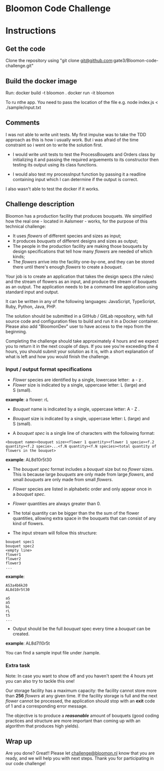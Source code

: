 # Bloomon Code Challenge

# Instructions

## Get the code

Clone the repository using "git clone git@github.com:gate3/Bloomon-code-challenge.git"

## Build the docker image
Run:
    docker build -t bloomon .
    docker run -it bloomon

To ru nthe app. You need to pass the location of the file e.g. node index.js < ./sample/input.txt

## Comments 
I was not able to write unit tests. My first impulse was to take the TDD approach as this is how i usually work. But i was afraid of the time constraint so i went on to write the solution first. 

- I would write unit tests to test the ProcessBouqets and Orders class by initializing it and passing the required arguements to its constructor then testing its output using its class functions. 

- I would also test my processInput function by passing it a readline containing input which I can determine if the output is correct.

I also wasn't able to test the docker if it works.

## Challenge description
Bloomon has a production facility that produces bouquets. We simplified how the real one - located in Aalsmeer - works, for the purpose of this technical challenge:

* It uses _flowers_ of different species and sizes as input;
* It produces _bouquets_ of different designs and sizes as output;
* The people in the production facility are making those bouquets by design specifications that tell how many _flowers_ are needed of which kinds;
* The _flowers_ arrive into the facility one-by-one, and they can be stored there until there's enough _flowers_ to create a _bouquet_.

Your job is to create an application that takes the design specs (the rules) and the stream of flowers as an input, and produce the stream of bouquets as an output. The application needs to be a command line application using standard input and output.

It can be written in any of the following languages: JavaScript, TypeScript, Ruby, Python, Java, PHP.

The solution should be submitted in a GitHub / GitLab repository, with full source code and configuration files to build and run it in a Docker container. Please also add "BloomonDev" user to have access to the repo from the beginning.

Completing the challenge should take approximately 4 hours and we expect you to return it in the next couple of days. If you see you're exceeding the 4 hours, you should submit your solution as it is, with a short explanation of what is left and how you would finish the challenge.

### Input / output format specifications
* _Flower_ species are identified by a single, lowercase letter:  a - z .
* _Flower_ size is indicated by a single, uppercase letter: L (large) and S (small).

**example**: a flower: rL

* _Bouquet_ name is indicated by a single, uppercase letter: A - Z .
* _Bouquet_ size is indicated by a single, uppercase letter: L (large) and S (small).


* A _bouquet spec_ is a single line of characters with the following format:

```
<bouquet name><bouquet size><flower 1 quantity><flower 1 specie><f.2 quantity><f.2 specie>...<f.N quantity><f.N species><total quantity of flowers in the bouquet>
```

**example**: AL8d10r5t30

* The _bouquet spec_ format includes a _bouquet_ size but no _flower_ sizes. This is because large _bouquets_ are only made from large _flowers_, and small _bouquets_ are only made from small _flowers_.
* _Flower_ species are listed in alphabetic order and only appear once in a _bouquet spec_.
* _Flower_ quantities are always greater than 0.
* The total quantity can be bigger than the the sum of the flower quantities, allowing extra space in the bouquets that can consist of any kind of flowers.


* The input stream will follow this structure:
```
bouquet spec1
bouquet spec2
<empty line>
flower1
flower2
flower3
...
```

**example**: 

```
AS3a4b6k20
AL8d10r5t30

aS
aS
bL
rL
tS
...
```

* Output should be the full _bouquet_ spec every time a _bouquet_ can be created.

**example**: AL8d7l10r5t

You can find a sample input file under /sample.

### Extra task
Note: In case you want to show off and you haven't spent the 4 hours yet you can also try to tackle this one!

Our storage facility has a maximum capacity: the facility cannot store more than **256** _flowers_ at any given time. If the facility storage is full and the next _flower_ cannot be processed, the application should stop with an **exit** code of 1 and a corresponding error message.

The objective is to produce a ***reasonable*** amount of bouquets (good coding practices and structure are more important than coming up with an algorithm that produces high yields). 

## Wrap up

Are you done? Great!! Please let challenge@bloomon.nl know that you are ready, and we will help you with next steps. Thank you for participating in our code challenge!

